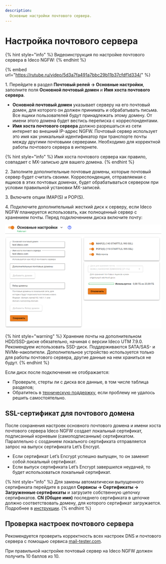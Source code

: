 ```yaml
---
description: 
  Основные настройки почтового сервера.
---
```


# Настройка почтового сервера

{% hint style="info" %}
Видеоинструкция по настройке почтового сервера в Ideco NGFW:
{% endhint %}

{% embed url="https://rutube.ru/video/5d3a7fa491a7bbc29b11b37cfdf1d334/" %}
<!-- [Ссылка на видеоинструкцию по настройке почтового сервера в Ideco NGFW](https://rutube.ru/video/5d3a7fa491a7bbc29b11b37cfdf1d334/) -->

1\. Перейдите в раздел **Почтовый релей -> Основные настройки**, заполните поля **Основной почтовый домен** и **Имя хоста почтового сервера**.

* **Основной почтовый домен** указывает серверу на его почтовый домен, для которого он должен принимать и обрабатывать письма. Все ящики пользователей будут принадлежать этому домену. От имени этого домена будет вестись переписка с корреспондентами.
* **Имя хоста почтового сервера** должно разрешаться из сети интернет во внешний IP-адрес NGFW. Почтовый сервер использует это имя как уникальный идентификатор при транспорте почты между другими почтовыми серверами. Необходимо для корректной работы почтового сервера в интернете.

{% hint style="info" %}
Имя хоста почтового сервера как правило, совпадает с MX-записью для вашего домена.
{% endhint %}

2\. Заполните дополнительные почтовые домены, которые почтовый сервер будет считать своими. Корреспонденция, отправляемая с ящиков в этих почтовых доменах, будет обрабатываться сервером при условии правильной установки MX-записей.

3\. Включите опции IMAP(S) и POP(S).

4\. Подключите дополнительный жесткий диск к серверу, если Ideco NGFW планируется использовать, как полноценный сервер с хранением почты. Перед подключением диска включите почту:

![](/.gitbook/assets/mail-settings1.png)

{% hint style="warning" %}
Хранение почты на дополнительном HDD/SSD-диске обязательно, начиная с версии Ideco UTM 7.9.0. Рекомендуем использовать SSD-диск. Поддерживаются SATA/SAS- и NVMe-накопители. Дополнительное устройство используется только для работы почтового сервера, другие данные на нем храниться не будут. 
{% endhint %}

Если диск после подключения не отображается:

* Проверьте, стерты ли с диска все данные, в том числе таблица разделов;
* Обратитесь в [техническую поддержку](/general/technical-support.md), если проблему не удалось решить самостоятельно.

## SSL-сертификат для почтового домена

После сохранения настроек основного почтового домена и имени хоста почтового сервера Ideco NGFW создает локальный сертификат, подписанный корневым (самоподписанным) сертификатом. Параллельно с созданием локального сертификата отправляется запрос на выпуск сертификата Let’s Encrypt.

* Если сертификат Let’s Encrypt успешно выпущен, то он заменит собой локальный сертификат.
* Если выпуск сертификата Let’s Encrypt завершился неудачей, то будет использоваться локальный сертификат.

{% hint style="info" %}
Для замены автоматически выпущенного сертификата перейдите в раздел **Сервисы -> Сертификаты -> Загруженные сертификаты** и загрузите собственную цепочку сертификатов. **CN (Общее имя)** последнего сертификата в цепочке должно соответствовать домену, для которого сертификат загружается. Подробнее в [инструкции](/settings/services/certificates/upload-ssl-certificate-to-server.md).
{% endhint %}

## Проверка настроек почтового сервера

Рекомендуется проверить корректность всех настроек DNS и почтового сервера с помощью сервиса [mail-tester.com](https://www.mail-tester.com/).

При правильной настройке почтовый сервер на Ideco NGFW должен получить 10 баллов из 10.
